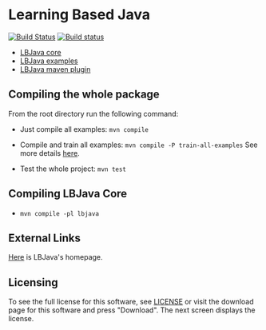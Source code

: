 # Learning Based Java 

[![Build Status](https://semaphoreci.com/api/v1/cogcomp/lbjava-2/branches/master/badge.svg)](https://semaphoreci.com/cogcomp/lbjava-2)
[![Build status](https://ci.appveyor.com/api/projects/status/vql7prdpsayqe2qb/branch/master?svg=true)](https://ci.appveyor.com/project/bhargavm/lbjava/branch/master)

- [LBJava core](lbjava/README.md) 
- [LBJava examples](lbjava-examples/README.md) 
- [LBJava maven plugin](lbjava-mvn-plugin/README.md)

## Compiling the whole package  

From the root directory run the following command:

 - Just compile all examples: `mvn compile`
 - Compile and train all examples: `mvn compile -P train-all-examples`
 See more details [here](lbjava-examples/README.md).

 - Test the whole project: `mvn test`

## Compiling LBJava Core

- `mvn compile -pl lbjava`

 
## External Links 
[Here](http://cogcomp.cs.illinois.edu/page/software_view/LBJava) is LBJava's homepage.  

## Licensing
To see the full license for this software, see [LICENSE](LICENSE) or visit the download 
page for this software and press "Download". The next screen displays the license. 

